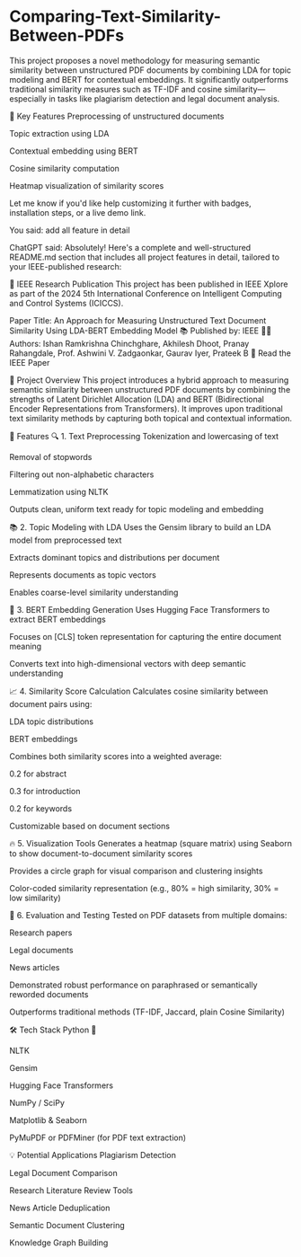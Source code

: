 # Comparing-Text-Similarity-Between-PDFs
This project proposes a novel methodology for measuring semantic similarity between unstructured PDF documents by combining LDA for topic modeling and BERT for contextual embeddings. It significantly outperforms traditional similarity measures such as TF-IDF and cosine similarity—especially in tasks like plagiarism detection and legal document analysis.

📌 Key Features
Preprocessing of unstructured documents

Topic extraction using LDA

Contextual embedding using BERT

Cosine similarity computation

Heatmap visualization of similarity scores

Let me know if you'd like help customizing it further with badges, installation steps, or a live demo link.








You said:
add all feature in detail 


ChatGPT said:
Absolutely! Here's a complete and well-structured README.md section that includes all project features in detail, tailored to your IEEE-published research:

📄 IEEE Research Publication
This project has been published in IEEE Xplore as part of the
2024 5th International Conference on Intelligent Computing and Control Systems (ICICCS).

Paper Title: An Approach for Measuring Unstructured Text Document Similarity Using LDA-BERT Embedding Model
📚 Published by: IEEE
👨‍💻 Authors: Ishan Ramkrishna Chinchghare, Akhilesh Dhoot, Pranay Rahangdale, Prof. Ashwini V. Zadgaonkar, Gaurav Iyer, Prateek B
🔗 Read the IEEE Paper

🧠 Project Overview
This project introduces a hybrid approach to measuring semantic similarity between unstructured PDF documents by combining the strengths of Latent Dirichlet Allocation (LDA) and BERT (Bidirectional Encoder Representations from Transformers). It improves upon traditional text similarity methods by capturing both topical and contextual information.

🚀 Features
🔍 1. Text Preprocessing
Tokenization and lowercasing of text

Removal of stopwords

Filtering out non-alphabetic characters

Lemmatization using NLTK

Outputs clean, uniform text ready for topic modeling and embedding

📚 2. Topic Modeling with LDA
Uses the Gensim library to build an LDA model from preprocessed text

Extracts dominant topics and distributions per document

Represents documents as topic vectors

Enables coarse-level similarity understanding

🧠 3. BERT Embedding Generation
Uses Hugging Face Transformers to extract BERT embeddings

Focuses on [CLS] token representation for capturing the entire document meaning

Converts text into high-dimensional vectors with deep semantic understanding

📈 4. Similarity Score Calculation
Calculates cosine similarity between document pairs using:

LDA topic distributions

BERT embeddings

Combines both similarity scores into a weighted average:

0.2 for abstract

0.3 for introduction

0.2 for keywords

Customizable based on document sections

🔥 5. Visualization Tools
Generates a heatmap (square matrix) using Seaborn to show document-to-document similarity scores

Provides a circle graph for visual comparison and clustering insights

Color-coded similarity representation (e.g., 80% = high similarity, 30% = low similarity)

🧪 6. Evaluation and Testing
Tested on PDF datasets from multiple domains:

Research papers

Legal documents

News articles

Demonstrated robust performance on paraphrased or semantically reworded documents

Outperforms traditional methods (TF-IDF, Jaccard, plain Cosine Similarity)

🛠 Tech Stack
Python 🐍

NLTK

Gensim

Hugging Face Transformers

NumPy / SciPy

Matplotlib & Seaborn

PyMuPDF or PDFMiner (for PDF text extraction)

💡 Potential Applications
Plagiarism Detection

Legal Document Comparison

Research Literature Review Tools

News Article Deduplication

Semantic Document Clustering

Knowledge Graph Building
